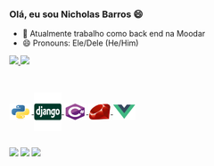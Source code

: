 ### Olá, eu sou Nicholas Barros 😄

- 🔭 Atualmente trabalho como back end na Moodar
- 😄 Pronouns: Ele/Dele (He/Him)

<div>
  <a href="https://github.com/NickRyanDev">
  <img height="180em" src="https://github-readme-stats.vercel.app/api?username=NickRyanDev&show_icons=true&theme=radical&include_all_commits=true&count_private=true"/>
  <img height="100em" src="https://github-readme-stats.vercel.app/api/top-langs/?username=NickRyanDev&layout=compact&langs_count=7&theme=tokyonight"/>
</div>
  
##
  
<div style="display: inline_block"><br>
  <img align="center" alt="Nick-Python" height="30" width="40" src="https://raw.githubusercontent.com/devicons/devicon/master/icons/python/python-original.svg">
  <img align="center" alt="Nick-Django" height="70" width="50" src="https://raw.githubusercontent.com/devicons/devicon/master/icons/django/django-original.svg">
  <img align="center" alt="Nick-Csharp" height="30" width="40" src="https://raw.githubusercontent.com/devicons/devicon/master/icons/csharp/csharp-original.svg">
  <img align="center" alt="Nick-Ruby" height="30" width="40" src="https://raw.githubusercontent.com/devicons/devicon/master/icons/ruby/ruby-original.svg">
  <img align="center" alt="Nick-Vue" height="30" width="40" src="https://raw.githubusercontent.com/devicons/devicon/master/icons/vuejs/vuejs-original.svg">
</div>
  
##
  
<div> 
 	<a href="https://www.linkedin.com/in/nicholas-barros-8a4027175" target="_blank"><img src="https://img.shields.io/badge/LinkedIn-0077B5?style=for-the-badge&logo=linkedin&logoColor=white" target="_blank"></a>
 <a href="https://api.whatsapp.com/send?phone=5581983364482" target="_blank"><img src="https://img.shields.io/badge/WhatsApp-25D366?style=for-the-badge&logo=whatsapp&logoColor=white" target="_blank"></a> 
  <a href = "mailto:nicholasryanb@gmail.com"><img src="https://img.shields.io/badge/Gmail-D14836?style=for-the-badge&logo=gmail&logoColor=white" target="_blank"></a>
</div>
